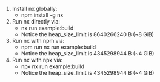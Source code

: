 1. Install nx globally:
	* npm install -g nx
2. Run nx directly via:
	* nx run example:build
	* Notice the heap_size_limit is 8640266240 B (~8 GiB)
3. Run nx with npm via:
	* npm run nx run example:build
	* Notice the heap_size_limit is 4345298944 B (~4 GiB)
3. Run nx with npx via:
	* npx nx run example:build
	* Notice the heap_size_limit is 4345298944 B (~4 GiB)
